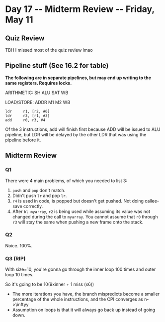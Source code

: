 # Day 17 -- Midterm Review -- Friday, May 11

## Quiz Review
TBH I missed most of the quiz review lmao

## Pipeline stuff (See 16.2 for table)
**The following are in separate pipelines, but may end up writing to the same registers. Requires locks.**

ARITHMETIC: SH      ALU     SAT     WB

LOAD/STORE: ADDR    M1      M2      WB

```assembly
ldr     r1, [r2, #0]
ldr     r3, [r1, #3]
add     r0, r3, #4
```

Of the 3 instructions, add will finish first because ADD will be issued to ALU pipeline, but LDR will be delayed by the other LDR that was using the pipeline before it.

## Midterm Review

### Q1
There were 4 main problems, of which you needed to list 3:
1) `push` and `pop` don't match.
2) Didn't push `lr` and pop `lr`.
3) `r4` is used in code, is popped but doesn't get pushed. Not doing callee-save correctly.
4) After `bl myarray`, `r2` is being used while assuming its value was not changed during the call to `myarray`. You cannot assume that `r0` through `r3` will stay the same when pushing a new frame onto the stack.

### Q2
Noice. 100%.

### Q3 (RIP)
With size=10, you're gonna go through the inner loop 100 times and outer loop 10 times.

So it's going to be 10(9xinner + 1 miss (x6)) 

- The more iterations you have, the branch mispredicts become a smaller percentage of the whole instructions, and the CPI converges as n->\inftyy
- Assumption on loops is that it will always go back up instead of going down.
